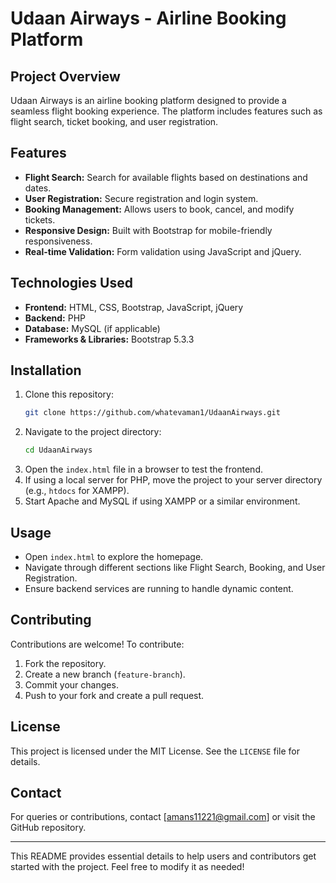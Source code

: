 # Udaan Airways - Airline Booking Platform

## Project Overview
Udaan Airways is an airline booking platform designed to provide a seamless flight booking experience. The platform includes features such as flight search, ticket booking, and user registration.

## Features
- **Flight Search:** Search for available flights based on destinations and dates.
- **User Registration:** Secure registration and login system.
- **Booking Management:** Allows users to book, cancel, and modify tickets.
- **Responsive Design:** Built with Bootstrap for mobile-friendly responsiveness.
- **Real-time Validation:** Form validation using JavaScript and jQuery.

## Technologies Used
- **Frontend:** HTML, CSS, Bootstrap, JavaScript, jQuery
- **Backend:** PHP
- **Database:** MySQL (if applicable)
- **Frameworks & Libraries:** Bootstrap 5.3.3

## Installation
1. Clone this repository:
   ```bash
   git clone https://github.com/whatevaman1/UdaanAirways.git
   ```
2. Navigate to the project directory:
   ```bash
   cd UdaanAirways
   ```
3. Open the `index.html` file in a browser to test the frontend.
4. If using a local server for PHP, move the project to your server directory (e.g., `htdocs` for XAMPP).
5. Start Apache and MySQL if using XAMPP or a similar environment.

## Usage
- Open `index.html` to explore the homepage.
- Navigate through different sections like Flight Search, Booking, and User Registration.
- Ensure backend services are running to handle dynamic content.

## Contributing
Contributions are welcome! To contribute:
1. Fork the repository.
2. Create a new branch (`feature-branch`).
3. Commit your changes.
4. Push to your fork and create a pull request.

## License
This project is licensed under the MIT License. See the `LICENSE` file for details.

## Contact
For queries or contributions, contact [amans11221@gmail.com] or visit the GitHub repository.

---
This README provides essential details to help users and contributors get started with the project. Feel free to modify it as needed!

